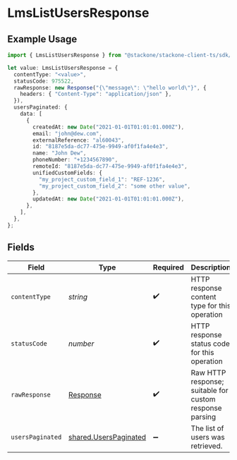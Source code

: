 # LmsListUsersResponse

## Example Usage

```typescript
import { LmsListUsersResponse } from "@stackone/stackone-client-ts/sdk/models/operations";

let value: LmsListUsersResponse = {
  contentType: "<value>",
  statusCode: 975522,
  rawResponse: new Response("{\"message\": \"hello world\"}", {
    headers: { "Content-Type": "application/json" },
  }),
  usersPaginated: {
    data: [
      {
        createdAt: new Date("2021-01-01T01:01:01.000Z"),
        email: "john@dew.com",
        externalReference: "al60043",
        id: "8187e5da-dc77-475e-9949-af0f1fa4e4e3",
        name: "John Dew",
        phoneNumber: "+1234567890",
        remoteId: "8187e5da-dc77-475e-9949-af0f1fa4e4e3",
        unifiedCustomFields: {
          "my_project_custom_field_1": "REF-1236",
          "my_project_custom_field_2": "some other value",
        },
        updatedAt: new Date("2021-01-01T01:01:01.000Z"),
      },
    ],
  },
};
```

## Fields

| Field                                                                 | Type                                                                  | Required                                                              | Description                                                           |
| --------------------------------------------------------------------- | --------------------------------------------------------------------- | --------------------------------------------------------------------- | --------------------------------------------------------------------- |
| `contentType`                                                         | *string*                                                              | :heavy_check_mark:                                                    | HTTP response content type for this operation                         |
| `statusCode`                                                          | *number*                                                              | :heavy_check_mark:                                                    | HTTP response status code for this operation                          |
| `rawResponse`                                                         | [Response](https://developer.mozilla.org/en-US/docs/Web/API/Response) | :heavy_check_mark:                                                    | Raw HTTP response; suitable for custom response parsing               |
| `usersPaginated`                                                      | [shared.UsersPaginated](../../../sdk/models/shared/userspaginated.md) | :heavy_minus_sign:                                                    | The list of users was retrieved.                                      |